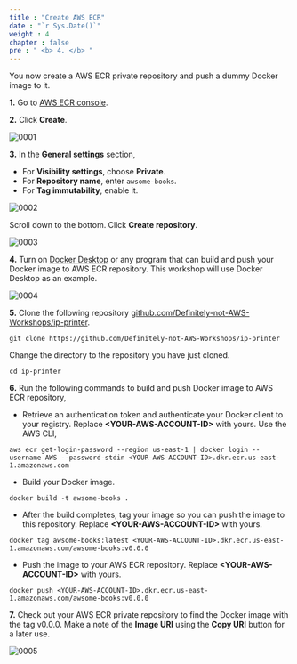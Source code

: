 ```yaml
---
title : "Create AWS ECR"
date : "`r Sys.Date()`"
weight : 4
chapter : false
pre : " <b> 4. </b> "
---
```


You now create a AWS ECR private repository and push a dummy Docker image to it. 

**1.** Go to [AWS ECR console](https://console.aws.amazon.com/ecr/).

**2.** Click **Create**.

![0001](/images/4/0001.svg?featherlight=false&width=100pc)

**3.** In the **General settings** section,
- For **Visibility settings**, choose **Private**.
- For **Repository name**, enter `awsome-books`.
- For **Tag immutability**, enable it.

![0002](/images/4/0002.svg?featherlight=false&width=100pc)

Scroll down to the bottom. Click **Create repository**.

![0003](/images/4/0003.svg?featherlight=false&width=100pc)

**4.** Turn on [Docker Desktop](https://www.docker.com/products/docker-desktop/) or any program that can build and push your Docker image to AWS ECR repository. This workshop will use Docker Desktop as an example.

![0004](/images/4/0004.svg?featherlight=false&width=100pc)

**5.** Clone the following repository [github.com/Definitely-not-AWS-Workshops/ip-printer](https://github.com/Definitely-not-AWS-Workshops/ip-printer).

```git
git clone https://github.com/Definitely-not-AWS-Workshops/ip-printer
```

Change the directory to the repository you have just cloned.


```git
cd ip-printer
```

**6.** Run the following commands to build and push Docker image to AWS ECR repository,

- Retrieve an authentication token and authenticate your Docker client to your registry. Replace **\<YOUR-AWS-ACCOUNT-ID\>** with yours. Use the AWS CLI,

```git
aws ecr get-login-password --region us-east-1 | docker login --username AWS --password-stdin <YOUR-AWS-ACCOUNT-ID>.dkr.ecr.us-east-1.amazonaws.com
```

- Build your Docker image.

```git
docker build -t awsome-books .
```

- After the build completes, tag your image so you can push the image to this repository. Replace **\<YOUR-AWS-ACCOUNT-ID\>** with yours.

```git
docker tag awsome-books:latest <YOUR-AWS-ACCOUNT-ID>.dkr.ecr.us-east-1.amazonaws.com/awsome-books:v0.0.0
```

- Push the image to your AWS ECR repository. Replace **\<YOUR-AWS-ACCOUNT-ID\>** with yours.

```git
docker push <YOUR-AWS-ACCOUNT-ID>.dkr.ecr.us-east-1.amazonaws.com/awsome-books:v0.0.0
```

**7.** Check out your AWS ECR private repository to find the Docker image with the tag v0.0.0. Make a note of the **Image URI** using the **Copy URI** button for a later use.

![0005](/images/4/0005.svg?featherlight=false&width=100pc)
